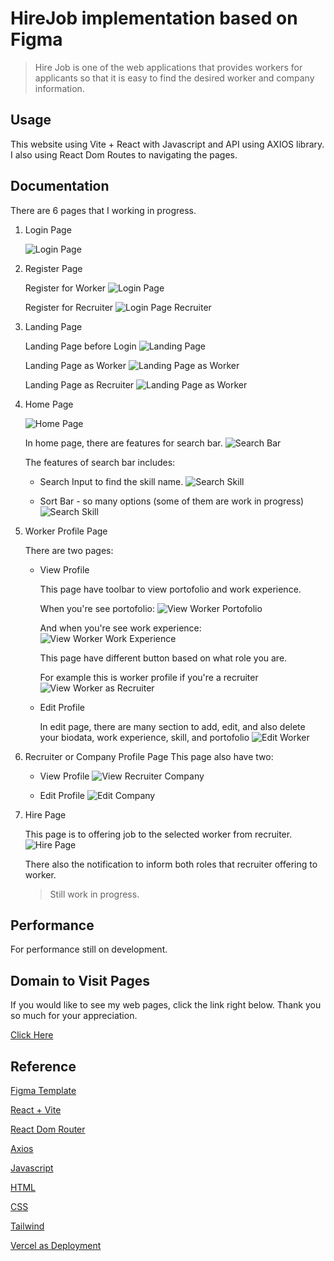 # HireJob implementation based on Figma

> Hire Job is one of the web applications that provides workers for applicants so that it is easy to find the desired worker and company information.

## Usage

This website using Vite + React with Javascript and API using AXIOS library.
I also using React Dom Routes to navigating the pages.

## Documentation

There are 6 pages that I working in progress.

1. Login Page

   ![Login Page](./public/screenshot/Login-Page.png)

2. Register Page

   Register for Worker
   ![Login Page](./public/screenshot/Register-Page.png)

   Register for Recruiter
   ![Login Page Recruiter](./public/screenshot/Register-Recruiter-Page.png)

3. Landing Page

   Landing Page before Login
   ![Landing Page](./public/screenshot/Landing-Page.png)

   Landing Page as Worker
   ![Landing Page as Worker](./public/screenshot/Landing-Page-As-Worker.png)

   Landing Page as Recruiter
   ![Landing Page as Worker](./public/screenshot/Landing-Page-As-Recruiter.png)

4. Home Page

   ![Home Page](./public/screenshot/Home-Page.png)

   In home page, there are features for search bar.
   ![Search Bar](./public/screenshot/Search-Bar.png)

   The features of search bar includes:

   - Search Input to find the skill name.
     ![Search Skill](./public/screenshot/Home-Page-Search-Input-Skill.png)

   - Sort Bar - so many options (some of them are work in progress)
     ![Search Skill](./public/screenshot/Home-Page-Sort-Bar.png)

5. Worker Profile Page

   There are two pages:

   - View Profile

     This page have toolbar to view portofolio and work experience.

     When you're see portofolio:
     ![View Worker Portofolio](./public/screenshot/View-Worker-Page-Portofolio-As-Worker.png)

     And when you're see work experience:
     ![View Worker Work Experience](./public/screenshot/View-Worker-Page-WorkExp-As-Worker.png)

     This page have different button based on what role you are.

     For example this is worker profile if you're a recruiter
     ![View Worker as Recruiter](./public/screenshot/View-Worker-As-Recruiter.png)

   - Edit Profile

     In edit page, there are many section to add, edit, and also delete your biodata, work experience, skill, and portofolio
     ![Edit Worker](./public/screenshot/Edit-Worker-Page.png)

6. Recruiter or Company Profile Page
   This page also have two:

   - View Profile
     ![View Recruiter Company](./public/screenshot/View-Recruiter-Page.png)

   - Edit Profile
     ![Edit Company](./public/screenshot/Edit-Recruiter-Page.png)

7. Hire Page

   This page is to offering job to the selected worker from recruiter.
   ![Hire Page](./public/screenshot/Hire-Page.png)

   There also the notification to inform both roles that recruiter offering to worker.

   > Still work in progress.

## Performance

For performance still on development.

## Domain to Visit Pages

If you would like to see my web pages, click the link right below. Thank you so much for your appreciation.

[Click Here](https://react-hirejob-figma-git-main.vercel.app/)

## Reference

[Figma Template](https://www.figma.com/file/ZhfxykSA0qzko0PMs9aPOp/HireJob?type=design&node-id=67-0&mode=design&t=IX8slcJJKTGFdMcm-0)

[React + Vite](https://vitejs.dev/)

[React Dom Router](https://reactrouter.com/en/main)

[Axios](https://axios-http.com/docs/intro)

[Javascript](https://www.w3schools.com/js/)

[HTML](https://www.w3schools.com/html/)

[CSS](https://www.w3schools.com/css/)

[Tailwind](https://tailwindcss.com/)

[Vercel as Deployment](https://vercel.com/)
